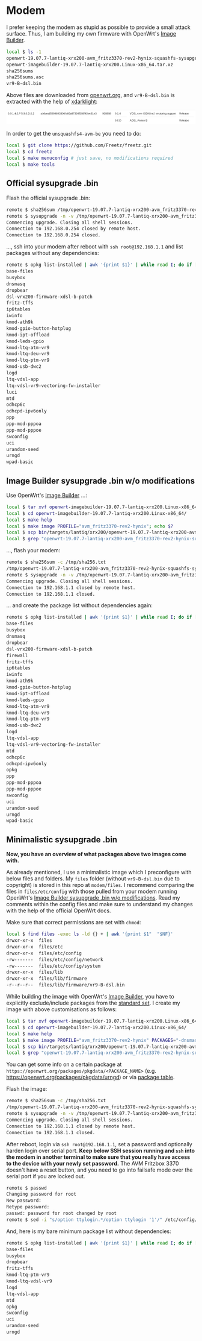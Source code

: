 # Modem

I prefer keeping the modem as stupid as possible to provide a small attack surface. Thus, I am building my own firmware with OpenWrt's [Image Builder](https://openwrt.org/docs/guide-user/additional-software/imagebuilder).

```bash
local $ ls -1
openwrt-19.07.7-lantiq-xrx200-avm_fritz3370-rev2-hynix-squashfs-sysupgrade.bin
openwrt-imagebuilder-19.07.7-lantiq-xrx200.Linux-x86_64.tar.xz
sha256sums
sha256sums.asc
vr9-B-dsl.bin
```

Above files are downloaded from [openwrt.org](https://downloads.openwrt.org/releases/19.07.7/targets/lantiq/xrx200/), and `vr9-B-dsl.bin` is extracted with the help of [xdarklight](https://xdarklight.github.io/lantiq-xdsl-firmware-info/):

![Lantiq firmware](lantiq_firmware.png)

In order to get the `unsquashfs4-avm-be` you need to do:

```bash
local $ git clone https://github.com/Freetz/freetz.git
local $ cd freetz
local $ make menuconfig # just save, no modifications required
local $ make tools
```

## Official sysupgrade .bin

Flash the official sysupgrade .bin:

```bash
remote $ sha256sum /tmp/openwrt-19.07.7-lantiq-xrx200-avm_fritz3370-rev2-hynix-squashfs-sysupgrade.bin | grep cc79df99be39ba4ff675aaf8f60e8cedb4eef4373ec2fc5b3e803bc5cfe15652
remote $ sysupgrade -n -v /tmp/openwrt-19.07.7-lantiq-xrx200-avm_fritz3370-rev2-hynix-squashfs-sysupgrade.bin
Commencing upgrade. Closing all shell sessions.
Connection to 192.168.0.254 closed by remote host.
Connection to 192.168.0.254 closed.
```

..., ssh into your modem after reboot with `ssh root@192.168.1.1` and list packages without any dependencies:

```bash
remote $ opkg list-installed | awk '{print $1}' | while read I; do if [ $(opkg whatdepends "$I" | wc -l) -eq 3 ]; then echo "$I"; fi; done
base-files
busybox
dnsmasq
dropbear
dsl-vrx200-firmware-xdsl-b-patch
fritz-tffs
ip6tables
iwinfo
kmod-ath9k
kmod-gpio-button-hotplug
kmod-ipt-offload
kmod-leds-gpio
kmod-ltq-atm-vr9
kmod-ltq-deu-vr9
kmod-ltq-ptm-vr9
kmod-usb-dwc2
logd
ltq-vdsl-app
ltq-vdsl-vr9-vectoring-fw-installer
luci
mtd
odhcp6c
odhcpd-ipv6only
ppp
ppp-mod-pppoa
ppp-mod-pppoe
swconfig
uci
urandom-seed
urngd
wpad-basic
```

## Image Builder sysupgrade .bin w/o modifications

Use OpenWrt's [Image Builder](https://openwrt.org/docs/guide-user/additional-software/imagebuilder) ...:

```bash
local $ tar xvf openwrt-imagebuilder-19.07.7-lantiq-xrx200.Linux-x86_64.tar.xz; echo $?
local $ cd openwrt-imagebuilder-19.07.7-lantiq-xrx200.Linux-x86_64/
local $ make help
local $ make image PROFILE="avm_fritz3370-rev2-hynix"; echo $?
local $ scp bin/targets/lantiq/xrx200/openwrt-19.07.7-lantiq-xrx200-avm_fritz3370-rev2-hynix-squashfs-sysupgrade.bin root@192.168.1.1:/tmp/
local $ grep "openwrt-19.07.7-lantiq-xrx200-avm_fritz3370-rev2-hynix-squashfs-sysupgrade.bin" bin/targets/lantiq/xrx200/sha256sums | sed 's#*# /tmp/#' | ssh root@192.168.1.1 "dd of=/tmp/sha256.txt"
```

..., flash your modem:

```bash
remote $ sha256sum -c /tmp/sha256.txt
/tmp/openwrt-19.07.7-lantiq-xrx200-avm_fritz3370-rev2-hynix-squashfs-sysupgrade.bin: OK
remote $ sysupgrade -n -v /tmp/openwrt-19.07.7-lantiq-xrx200-avm_fritz3370-rev2-hynix-squashfs-sysupgrade.bin
Commencing upgrade. Closing all shell sessions.
Connection to 192.168.1.1 closed by remote host.
Connection to 192.168.1.1 closed.
```

... and create the package list without dependencies again:

```bash
remote $ opkg list-installed | awk '{print $1}' | while read I; do if [ $(opkg whatdepends "$I" | wc -l) -eq 3 ]; then echo "$I"; fi; done
base-files
busybox
dnsmasq
dropbear
dsl-vrx200-firmware-xdsl-b-patch
firewall
fritz-tffs
ip6tables
iwinfo
kmod-ath9k
kmod-gpio-button-hotplug
kmod-ipt-offload
kmod-leds-gpio
kmod-ltq-atm-vr9
kmod-ltq-deu-vr9
kmod-ltq-ptm-vr9
kmod-usb-dwc2
logd
ltq-vdsl-app
ltq-vdsl-vr9-vectoring-fw-installer
mtd
odhcp6c
odhcpd-ipv6only
opkg
ppp
ppp-mod-pppoa
ppp-mod-pppoe
swconfig
uci
urandom-seed
urngd
wpad-basic
```

## Minimalistic sysupgrade .bin

**Now, you have an overview of what packages above two images come with.**

As already mentioned, I use a minimalistic image which I preconfigure with below files and folders. My `files` folder (without `vr9-B-dsl.bin` due to copyright) is stored in this repo at `modem/files`. I recommend comparing the files in `files/etc/config` with those pulled from your modem running OpenWrt's [Image Builder sysupgrade .bin w/o modifications](#image-builder-sysupgrade-bin-wo-modifications). Read my comments within the config files and make sure to understand my changes with the help of the official OpenWrt docs.

Make sure that correct permissions are set with `chmod`:

```bash
local $ find files -exec ls -ld {} + | awk '{print $1"  "$NF}'
drwxr-xr-x  files
drwxr-xr-x  files/etc
drwxr-xr-x  files/etc/config
-rw-------  files/etc/config/network
-rw-------  files/etc/config/system
drwxr-xr-x  files/lib
drwxr-xr-x  files/lib/firmware
-r--r--r--  files/lib/firmware/vr9-B-dsl.bin
```

While building the image with OpenWrt's [Image Builder](https://openwrt.org/docs/guide-user/additional-software/imagebuilder), you have to explicitly exclude/include packages from the [standard set](#image-builder-sysupgrade-bin-wo-modifications). I create my image with above customisations as follows:

```bash
local $ tar xvf openwrt-imagebuilder-19.07.7-lantiq-xrx200.Linux-x86_64.tar.xz; echo $?
local $ cd openwrt-imagebuilder-19.07.7-lantiq-xrx200.Linux-x86_64/
local $ make help
local $ make image PROFILE="avm_fritz3370-rev2-hynix" PACKAGES="-dnsmasq -dsl-vrx200-firmware-xdsl-a -dsl-vrx200-firmware-xdsl-b-patch -firewall -ip6tables -iptables -iwinfo -kmod-ath9k -kmod-gpio-button-hotplug -kmod-ipt-offload -kmod-leds-gpio -kmod-ltq-atm-vr9 -kmod-ltq-deu-vr9 -kmod-usb-dwc2 -ltq-vdsl-vr9-vectoring-fw-installer -odhcp6c -odhcpd-ipv6only -ppp -ppp-mod-pppoa -ppp-mod-pppoe -wpad-basic" FILES="files/"; echo $?
local $ scp bin/targets/lantiq/xrx200/openwrt-19.07.7-lantiq-xrx200-avm_fritz3370-rev2-hynix-squashfs-sysupgrade.bin root@192.168.1.1:/tmp/
local $ grep "openwrt-19.07.7-lantiq-xrx200-avm_fritz3370-rev2-hynix-squashfs-sysupgrade.bin" bin/targets/lantiq/xrx200/sha256sums | sed 's#*# /tmp/#' | ssh root@192.168.1.1 "dd of=/tmp/sha256.txt"
```

You can get some info on a certain package at `https://openwrt.org/packages/pkgdata/<PACKAGE_NAME>` (e.g. https://openwrt.org/packages/pkgdata/urngd) or via [package table](https://openwrt.org/packages/table/start).

Flash the image:

```bash
remote $ sha256sum -c /tmp/sha256.txt
/tmp/openwrt-19.07.7-lantiq-xrx200-avm_fritz3370-rev2-hynix-squashfs-sysupgrade.bin: OK
remote $ sysupgrade -n -v /tmp/openwrt-19.07.7-lantiq-xrx200-avm_fritz3370-rev2-hynix-squashfs-sysupgrade.bin
Commencing upgrade. Closing all shell sessions.
Connection to 192.168.1.1 closed by remote host.
Connection to 192.168.1.1 closed.
```

After reboot, login via `ssh root@192.168.1.1`, set a password and optionally harden login over serial port. **Keep below SSH session running and `ssh` into the modem in another terminal to make sure that you really have access to the device with your newly set password.** The AVM Fritzbox 3370 doesn't have a reset button, and you need to go into failsafe mode over the serial port if you are locked out.


```bash
remote $ passwd
Changing password for root
New password:
Retype password:
passwd: password for root changed by root
remote $ sed -i "s/option ttylogin.*/option ttylogin '1'/" /etc/config/system # to enforce prompt for root password over serial port
```

And, here is my bare minimum package list without dependencies:

```bash
remote $ opkg list-installed | awk '{print $1}' | while read I; do if [ $(opkg whatdepends "$I" | wc -l) -eq 3 ]; then echo "$I"; fi; done
base-files
busybox
dropbear
fritz-tffs
kmod-ltq-ptm-vr9
kmod-ltq-vdsl-vr9
logd
ltq-vdsl-app
mtd
opkg
swconfig
uci
urandom-seed
urngd
```